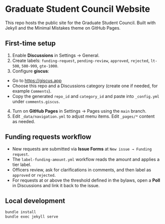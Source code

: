 # Graduate Student Council Website


This repo hosts the public site for the Graduate Student Council. Built with Jekyll and the Minimal Mistakes theme on GitHub Pages.


## First-time setup


1. Enable **Discussions** in Settings → General.
2. Create labels: `funding-request`, `pending-review`, `approved`, `rejected`, `lt-500`, `500-999`, `gte-1000`.
3. Configure **giscus**:
- Go to https://giscus.app
- Choose this repo and a Discussions category (create one if needed, for example `Comments`).
- Copy the generated `repo_id` and `category_id` and paste into `_config.yml` under `comments.giscus`.
4. Turn on **GitHub Pages** in Settings → Pages using the `main` branch.
5. Edit `_data/navigation.yml` to adjust menu items. Edit `_pages/*` content as needed.


## Funding requests workflow


- New requests are submitted via **Issue Forms** at `New issue → Funding request`.
- The `label-funding-amount.yml` workflow reads the amount and applies a tier label.
- Officers review, ask for clarifications in comments, and then label as `approved` or `rejected`.
- For requests at or above the threshold defined in the bylaws, open a **Poll** in Discussions and link it back to the issue.


## Local development


```bash
bundle install
bundle exec jekyll serve
